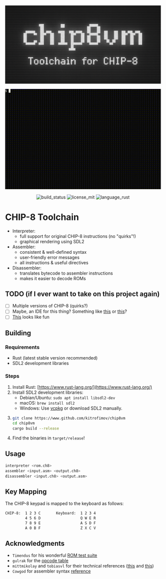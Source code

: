![banner](.github/banner.png)

![demo](.github/demo.gif)

<div align="center">

![build_status](https://img.shields.io/github/actions/workflow/status/kitrofimov/chip8vm/rust.yml)
![license_mit](https://img.shields.io/badge/License-MIT-blue.svg)
![language_rust](https://img.shields.io/badge/language-rust-B7410E)

</div>

# CHIP-8 Toolchain

- Interpreter:
    - full support for original CHIP-8 instructions (no "quirks"!)
    - graphical rendering using SDL2
- Assembler:
    - consistent & well-defined syntax
    - user-friendly error messages
    - all instructions & useful directives
- Disassembler:
    - translates bytecode to assembler instructions
    - makes it easier to decode ROMs 

## TODO (if I ever want to take on this project again)
- [ ] Multiple versions of CHIP-8 (quirks?)
- [ ] Maybe, an IDE for this thing? Something like [this](https://internet-janitor.itch.io/octo) or [this](https://github.com/gulrak/cadmium)?
- [ ] [This](https://github.com/glouw/c8c) looks like fun

## Building
### Requirements
- Rust (latest stable version recommended)
- SDL2 development libraries

### Steps
1. Install Rust: [https://www.rust-lang.org/](https://www.rust-lang.org/)
2. Install SDL2 development libraries:
    - Debian/Ubuntu: `sudo apt install libsdl2-dev`
    - macOS: `brew install sdl2`
    - Windows: Use [vcpkg](https://github.com/microsoft/vcpkg) or download SDL2 manually.
3. ```bash
   git clone https://www.github.com/kitrofimov/chip8vm
   cd chip8vm
   cargo build --release
   ```
4. Find the binaries in `target/release`!

## Usage
```bash
interpreter <rom.ch8>
assembler <input.asm> <output.ch8>
disassembler <input.ch8> <output.asm>
```

## Key Mapping
The CHIP-8 keypad is mapped to the keyboard as follows:
```
CHIP-8:  1 2 3 C       Keyboard:  1 2 3 4
         4 5 6 D                  Q W E R
         7 8 9 E                  A S D F
         A 0 B F                  Z X C V
```

## Acknowledgments
- `Timendus` for his wonderful [ROM test suite](https://github.com/Timendus/chip8-test-suite)
- `gulrak` for the [opcode table](https://chip8.gulrak.net/)
- `mittmikolay` and `tobiasvl` for their technical references ([this](https://github.com/mattmikolay/chip-8/wiki/CHIP%E2%80%908-Technical-Reference) and [this](https://tobiasvl.github.io/blog/write-a-chip-8-emulator/))
- `Cowgod` for assembler syntax [reference](http://devernay.free.fr/hacks/chip8/C8TECH10.HTM)
